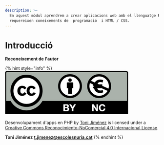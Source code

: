 ```yaml
---
description: >-
  En aquest mòdul aprendrem a crear aplicacions web amb el llenguatge PHP. Es
  requereixen coneixements de  programació  i HTML / CSS.
---
```


# Introducció

**Reconeixement de l'autor**

{% hint style="info" %}
![](.gitbook/assets/by-nc.eu.png)\
\
Desenvolupament d'apps en PHP  by [Toni Jiménez](https://t-jimenez.gitbook.io/desenvolupament-d-apps-en-php/) is licensed under a [Creative Commons Reconocimiento-NoComercial 4.0 Internacional License](http://creativecommons.org/licenses/by-nc/4.0/).

**Toni Jiménez** [**t.jimenez@escolesnuria.cat**](mailto:t.jimenez@escolesnuria.cat)
{% endhint %}

